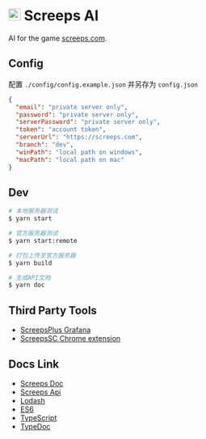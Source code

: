 # <img src="https://raw.githubusercontent.com/stybbe/Screeps-SC/master/icons/icon48.png" width="24"> Screeps AI

AI for the game [screeps.com](https://screeps.com/).

## Config

配置 `./config/config.example.json` 并另存为 `config.json`

```json
{
  "email": "private server only",
  "password": "private server only",
  "serverPassword": "private server only",
  "token": "account token",
  "serverUrl": "https://screeps.com",
  "branch": "dev",
  "winPath": "local path on windows",
  "macPath": "local path on mac"
}
```

## Dev

```bash
# 本地服务器测试
$ yarn start

# 官方服务器测试
$ yarn start:remote

# 打包上传至官方服务器
$ yarn build

# 生成API文档
$ yarn doc
```

## Third Party Tools

* [ScreepsPlus Grafana](https://screepspl.us/services/grafana)
* [ScreepsSC Chrome extension](https://github.com/stybbe/Screeps-SC)

## Docs Link

* [Screeps Doc](http://docs.screeps.com/index.html)
* [Screeps Api](http://docs.screeps.com/api/)
* [Lodash](https://lodash.com/docs/4.17.5)
* [ES6](http://es6.ruanyifeng.com/#docs/class)
* [TypeScript](https://ts.xcatliu.com/basics/index.html)
* [TypeDoc](http://typedoc.org/guides/doccomments/)
